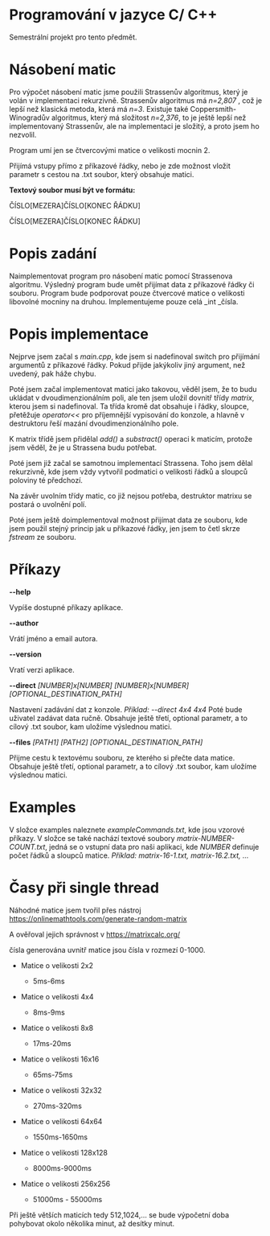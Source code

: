 # Programování v jazyce C/ C++
Semestrální projekt pro tento předmět.
# Násobení matic
Pro výpočet násobení matic jsme použili Strassenův algoritmus, který je volán v implementaci rekurzivně. Strassenův algoritmus má _n=2,807_ , což je lepší než klasická metoda, která má _n=3_. Existuje také Coppersmith-Winogradův algoritmus, který má složitost _n=2,376_, to je ještě lepší než implementovaný Strassenův, ale na implementaci je složitý, a proto jsem ho nezvolil.

Program umí jen se čtvercovými matice o velikosti mocnin 2.

Přijímá vstupy přímo z příkazové řádky, nebo je zde možnost vložit parametr s cestou na .txt soubor, který obsahuje matici.

**Textový soubor musí být ve formátu:**

ČÍSLO[MEZERA]ČÍSLO[KONEC ŘÁDKU]

ČÍSLO[MEZERA]ČÍSLO[KONEC ŘÁDKU]

# Popis zadání
Naimplementovat program pro násobení matic pomocí Strassenova algoritmu. Výsledný program bude umět přijímat data z příkazové řádky či souboru.
Program bude podporovat pouze čtvercové matice o velikosti libovolné mocniny na druhou. Implementujeme pouze celá _int _čísla.

# Popis implementace
Nejprve jsem začal s _main.cpp_, kde jsem si nadefinoval switch pro přijímání argumentů z příkazové řádky.
Pokud přijde jakýkoliv jiný argument, než uvedený, pak háže chybu.

Poté jsem začal implementovat matici jako takovou, věděl jsem, že to budu ukládat v dvoudimenzionálním poli, ale ten jsem uložil dovnitř třídy _matrix_, kterou jsem si nadefinoval. Ta třída kromě dat obsahuje i řádky, sloupce, přetěžuje _operator<<_ pro příjemnější vypisování do konzole, a hlavně v destruktoru řeší mazání dvoudimenzionálního pole.

K matrix třídě jsem přidělal _add()_ a _substract()_ operaci k maticím, protože jsem věděl, že je u Strassena budu potřebat.

Poté jsem již začal se samotnou implementací Strassena. Toho jsem dělal rekurzivně, kde jsem vždy vytvořil podmatici o velikosti řádků a sloupců poloviny té předchozí.

Na závěr uvolním třídy matic, co již nejsou potřeba, destruktor matrixu se postará o uvolnění polí.

Poté jsem ještě doimplementoval možnost přijímat data ze souboru, kde jsem použil stejný princip jak u příkazové řádky, jen jsem to četl skrze _fstream_ ze souboru.

# Příkazy

**--help** 

Vypíše dostupné příkazy aplikace.

**--author**

Vrátí jméno a email autora.

**--version**

Vratí verzi aplikace.

**--direct** _[NUMBER]x[NUMBER] [NUMBER]x[NUMBER] [OPTIONAL_DESTINATION_PATH]_

Nastavení zadávání dat z konzole.
_Příklad: --direct 4x4 4x4_
Poté bude uživatel zadávat data ručně. Obsahuje ještě třetí, optional parametr, a to cílový .txt soubor, kam uložíme výslednou matici.

**--files** _[PATH1] [PATH2] [OPTIONAL_DESTINATION_PATH]_ 

Přijme cestu k textovému souboru, ze kterého si přečte data matice. Obsahuje ještě třetí, optional parametr, a to cílový .txt soubor, kam uložíme výslednou matici.

# Examples
V složce examples naleznete _exampleCommands.txt_, kde jsou vzorové příkazy. V složce se také nachází textové soubory _matrix-NUMBER-COUNT.txt_,
jedná se o vstupní data pro naši aplikaci, kde _NUMBER_ definuje počet řádků a sloupců matice.
_Příklad: matrix-16-1.txt, matrix-16.2.txt, ..._

# Časy při single thread

Náhodné matice jsem tvořil přes nástroj https://onlinemathtools.com/generate-random-matrix

A ověřoval jejich správnost v https://matrixcalc.org/

čísla generována uvnitř matice jsou čísla v rozmezí 0-1000.

- Matice o velikosti 2x2

    - 5ms-6ms

- Matice o velikosti 4x4

    - 8ms-9ms

- Matice o velikosti 8x8

    - 17ms-20ms
    
- Matice o velikosti 16x16

    - 65ms-75ms

- Matice o velikosti 32x32

    - 270ms-320ms

- Matice o velikosti 64x64

    - 1550ms-1650ms

- Matice o velikosti 128x128

    -  8000ms-9000ms

- Matice o velikosti 256x256

    - 51000ms - 55000ms

Při ještě větších maticích tedy 512,1024,... se bude výpočetní doba pohybovat okolo několika minut, až desítky minut.